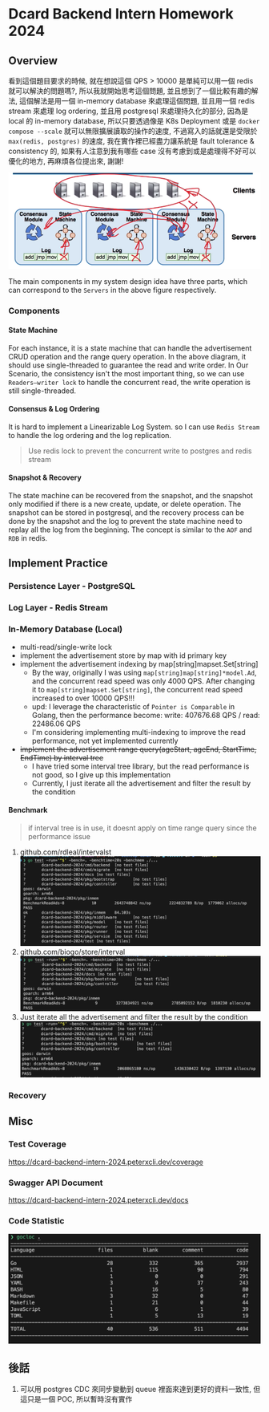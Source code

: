 # Dcard Backend Intern Homework 2024

## Overview

看到這個題目要求的時候, 就在想說這個 QPS > 10000 是單純可以用一個 redis 就可以解決的問題嗎?, 所以我就開始思考這個問題, 並且想到了一個比較有趣的解法, 這個解法是用一個 in-memory database 來處理這個問題, 並且用一個 redis stream 來處理 log ordering, 並且用 postgresql 來處理持久化的部分, 因為是 local 的 in-memory database, 所以只要透過像是 K8s Deployment 或是 `docker compose --scale` 就可以無限擴展讀取的操作的速度, 不過寫入的話就還是受限於 `max(redis, postgres)` 的速度, 我在實作裡已經盡力讓系統是 fault tolerance & consistency 的, 如果有人注意到我有哪些 case 沒有考慮到或是處理得不好可以優化的地方, 再麻煩各位提出來, 謝謝!

![alt text](./img/overview.png)

The main components in my system design idea have three parts, which can correspond to the `Servers` in the above figure respectively.

### Components

#### State Machine

For each instance, it is a state machine that can handle the advertisement CRUD operation and the range query operation. In the above diagram, it should use single-threaded to guarantee the read and write order. In Our Scenario, the consistency isn't the most important thing, so we can use `Readers–writer lock` to handle the concurrent read, the write operation is still single-threaded.

#### Consensus & Log Ordering

It is hard to implement a Linearizable Log System. so I can use `Redis Stream` to handle the log ordering and the log replication.

> Use redis lock to prevent the concurrent write to postgres and redis stream

#### Snapshot & Recovery

The state machine can be recovered from the snapshot, and the snapshot only modified if there is a new create, update, or delete operation. The snapshot can be stored in postgresql, and the recovery process can be done by the snapshot and the log to prevent the state machine need to replay all the log from the beginning. The concept is similar to the `AOF` and `RDB` in redis.

## Implement Practice

### Persistence Layer - PostgreSQL

### Log Layer - Redis Stream

### In-Memory Database (Local)

- multi-read/single-write lock
- implement the advertisement store by map with id primary key
- implement the advertisement indexing by map[string]mapset.Set[string]
  - By the way, originally I was using `map[string]map[string]*model.Ad`, and the concurrent read speed was only 4000 QPS. After changing it to `map[string]mapset.Set[string]`, the concurrent read speed increased to over 10000 QPS!!!
  - upd: I leverage the characteristic of `Pointer is Comparable` in Golang, then the performance become: write: 407676.68 QPS / read: 22486.06 QPS
  - I'm considering implementing multi-indexing to improve the read performance, not yet implemented currently
- ~~implement the advertisement range query(ageStart, ageEnd, StartTime, EndTime) by interval tree~~
  - I have tried some interval tree library, but the read performance is not good, so I give up this implementation
  - Currently, I just iterate all the advertisement and filter the result by the condition

#### Benchmark

> if interval tree is in use, it doesnt apply on time range query since the performance issue

1. github.com/rdleal/intervalst
![alt text](./img/rdleal-interval-inmem.png)
2. github.com/biogo/store/interval
![alt text](./img/biogo-interval-inmem.png)
3. Just iterate all the advertisement and filter the result by the condition
![alt text](./img/iterate-inmem.png)

### Recovery

## Misc

### Test Coverage

<https://dcard-backend-intern-2024.peterxcli.dev/coverage>

### Swagger API Document

<https://dcard-backend-intern-2024.peterxcli.dev/docs>

### Code Statistic

![alt text](./img/gocolc.png)

## 後話

1. 可以用 postgres CDC 來同步變動到 queue 裡面來達到更好的資料一致性, 但這只是一個 POC, 所以暫時沒有實作
